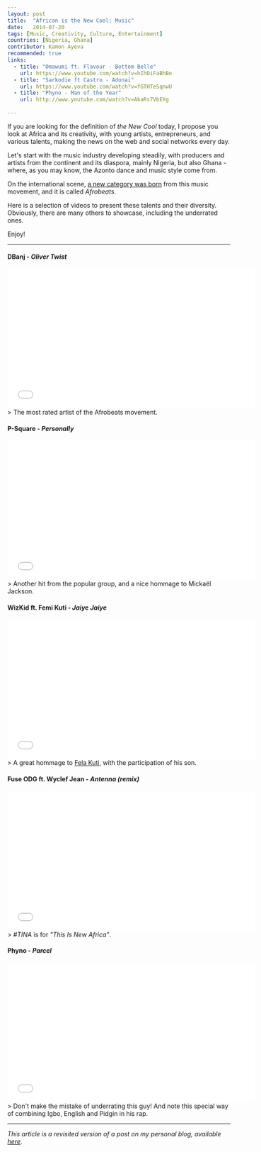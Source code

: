 ```yaml
---
layout: post
title:  "African is the New Cool: Music"
date:   2014-07-20
tags: [Music, Creativity, Culture, Entertainment]
countries: [Nigeria, Ghana]
contributor: Kamon Ayeva
recommended: true
links: 
  - title: "Omawumi ft. Flavour - Bottom Belle"
    url: https://www.youtube.com/watch?v=hIhDiFaBhBo
  - title: "Sarkodie ft Castro - Adonai"
    url: https://www.youtube.com/watch?v=fGTHTeSqnwU   
  - title: "Phyno - Man of the Year"
    url: http://www.youtube.com/watch?v=AkaRs7VbEXg      
     
---
```


If you are looking for the definition of *the New Cool* today, I propose you look at Africa and its creativity, 
with young artists, entrepreneurs, and various talents, making the news on the web and social networks every day.

Let's start with the music industry developing steadily, with producers and artists from the continent and its diaspora, 
mainly Nigeria, but also Ghana - where, as you may know, the Azonto dance and music style come from.

On the international scene, [a new category was born](http://www.theguardian.com/music/2012/jan/19/the-rise-of-afrobeats) from this music movement, and it is called *Afrobeats*.

Here is a selection of videos to present these talents and their diversity. 
Obviously, there are many others to showcase, including the underrated ones.

Enjoy!

<hr>

#### DBanj - *Oliver Twist*

<iframe width="560" height="315" src="//www.youtube.com/embed/CQP-etYU1ps?rel=0" frameborder="0" allowfullscreen></iframe>
> The most rated artist of the Afrobeats movement.

#### P-Square - *Personally*

<iframe width="560" height="315" src="//www.youtube.com/embed/ttdU19Kwce8?rel=0" frameborder="0" allowfullscreen></iframe>
> Another hit from the popular group, and a nice hommage to Mickaël Jackson.

#### WizKid ft. Femi Kuti - *Jaiye Jaiye*

<iframe width="560" height="315" src="//www.youtube.com/embed/pAV4KlD86E8?rel=0" frameborder="0" allowfullscreen></iframe>
> A great hommage to <a href="http://www.fela.net/bio/" title="Fela Kuti, the King of Afrobeat" target="_blank">Fela Kuti</a>, with the participation of his son.

#### Fuse ODG ft. Wyclef Jean - *Antenna (remix)*

<iframe width="560" height="315" src="//www.youtube.com/embed/6LCoksSQMzs?rel=0" frameborder="0" allowfullscreen></iframe>
> <em>#TINA</em> is for <em>"This Is New Africa"</em>.

#### Phyno - *Parcel*

<iframe width="560" height="315" src="//www.youtube.com/embed/VgHoQsMAtek?rel=0" frameborder="0" allowfullscreen></iframe>
> Don't make the mistake of underrating this guy! And note this special way of combining Igbo, English and Pidgin in his rap.


<hr>

*This article is a revisited version of a post on my personal blog, available [here](http://newafricanlifestyle.com/2013/11/30/african-is-the-new-cool-music/)*.
